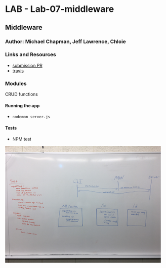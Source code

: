 # LAB - Lab-07-middleware

## Middleware

### Author: Michael Chapman, Jeff Lawrence, Chloie

### Links and Resources
* [submission PR](https://github.com/michaelchapman-401-advanced-javascript/lab-07-middleware/pull/1)
* [travis](https://travis-ci.org/michaelchapman-401-advanced-javascript/lab-07-middleware)

### Modules
CRUD functions

#### Running the app
* `nodemon server.js`
  
#### Tests
* NPM test

![Picture of whiteboarding](./assets/whiteboard.JPG)